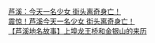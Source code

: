   
[芦溪：今天一名少女 街头离奇身亡！](http://www.dianyue.me/archives/507/tol4d4emctt9lhf5/)  
[震惊！芦溪今天一名少女 街头离奇身亡！](http://www.dianyue.me/archives/809/uagjpgn9sjq7yoed/)  
[【芦溪地名故事】上埠龙王桥和金银山的来历](http://www.dianyue.me/archives/020/ufx6h76q9apty2nu/)
